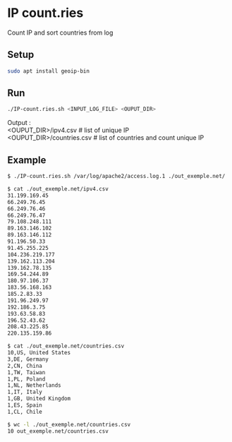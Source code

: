 # IP count.ries
Count IP and sort countries from log

Setup
-----

```bash
sudo apt install geoip-bin
```

Run
---

```bash
./IP-count.ries.sh <INPUT_LOG_FILE> <OUPUT_DIR>
```
  
Output :  
<OUPUT_DIR>/ipv4.csv # list of unique IP  
<OUPUT_DIR>/countries.csv # list of countries and count unique IP  
  
Example
-------
```bash
$ ./IP-count.ries.sh /var/log/apache2/access.log.1 ./out_exemple.net/
```
```bash
$ cat ./out_exemple.net/ipv4.csv
31.199.169.45
66.249.76.45
66.249.76.46
66.249.76.47
79.108.248.111
89.163.146.102
89.163.146.112
91.196.50.33
91.45.255.225
104.236.219.177
139.162.113.204
139.162.78.135
169.54.244.89
180.97.106.37
183.56.168.163
185.2.83.33
191.96.249.97
192.186.3.75
193.63.58.83
196.52.43.62
208.43.225.85
220.135.159.86
```
```bash
$ cat ./out_exemple.net/countries.csv
10,US, United States
3,DE, Germany
2,CN, China
1,TW, Taiwan
1,PL, Poland
1,NL, Netherlands
1,IT, Italy
1,GB, United Kingdom
1,ES, Spain
1,CL, Chile
```
```bash
$ wc -l ./out_exemple.net/countries.csv
10 out_exemple.net/countries.csv
```
